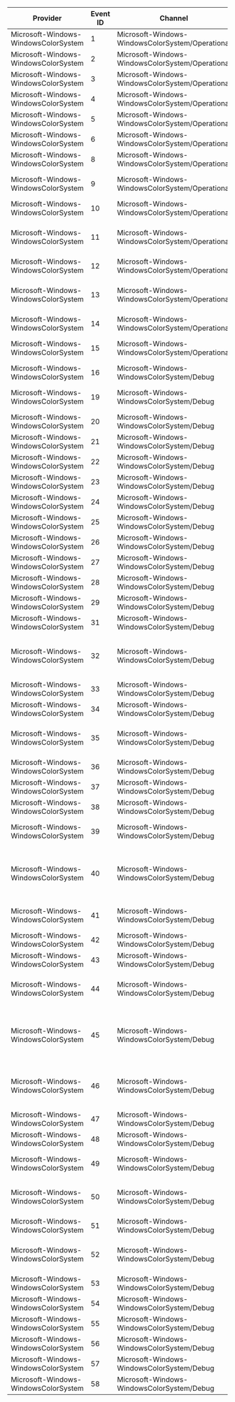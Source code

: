 Provider                              |  Event ID  |  Channel                                           |  Message
--------------------------------------|------------|----------------------------------------------------|----------------------------------------------------------------------------------------------------------------------------------------------------------------------------------------------------------------------------------------------------------------
Microsoft-Windows-WindowsColorSystem  |  1         |  Microsoft-Windows-WindowsColorSystem/Operational  |  Installed color profile {Profile}.
Microsoft-Windows-WindowsColorSystem  |  2         |  Microsoft-Windows-WindowsColorSystem/Operational  |  Uninstalled color profile {Profile}.
Microsoft-Windows-WindowsColorSystem  |  3         |  Microsoft-Windows-WindowsColorSystem/Operational  |  Associated color profile {Profile} with device {Device} in {Scope} scope.
Microsoft-Windows-WindowsColorSystem  |  4         |  Microsoft-Windows-WindowsColorSystem/Operational  |  Disassociated color profile {Profile} from device {Device} in {Scope} scope.
Microsoft-Windows-WindowsColorSystem  |  5         |  Microsoft-Windows-WindowsColorSystem/Operational  |  Set default profile to {Profile} for device {Device} in {Scope} scope.
Microsoft-Windows-WindowsColorSystem  |  6         |  Microsoft-Windows-WindowsColorSystem/Operational  |  Set the "use per-user profiles" setting for device {Device} to {Setting}.
Microsoft-Windows-WindowsColorSystem  |  8         |  Microsoft-Windows-WindowsColorSystem/Operational  |  Set the default rendering intent to {Intent} in {Scope} scope.
Microsoft-Windows-WindowsColorSystem  |  9         |  Microsoft-Windows-WindowsColorSystem/Operational  |  Unset the default rendering intent in {Scope} scope. The system-wide default rendering intent will now be used.
Microsoft-Windows-WindowsColorSystem  |  10        |  Microsoft-Windows-WindowsColorSystem/Operational  |  Set the default profile for {Intent} rendering intent to {Profile} in {Scope} scope.
Microsoft-Windows-WindowsColorSystem  |  11        |  Microsoft-Windows-WindowsColorSystem/Operational  |  Unset the default profile for {Intent} rendering intent in {Scope} scope. This rendering intent will now use the corresponding system-wide default profile.
Microsoft-Windows-WindowsColorSystem  |  12        |  Microsoft-Windows-WindowsColorSystem/Operational  |  Set the default profile for working space '{WorkingSpace}' to {Profile} in {Scope} scope.
Microsoft-Windows-WindowsColorSystem  |  13        |  Microsoft-Windows-WindowsColorSystem/Operational  |  Unset the default profile for working space '{WorkingSpace}' in {Scope} scope. This working space will now use the corresponding system-wide default profile.
Microsoft-Windows-WindowsColorSystem  |  14        |  Microsoft-Windows-WindowsColorSystem/Operational  |  Set the default CAMP profile to {Profile} in {Scope} scope.
Microsoft-Windows-WindowsColorSystem  |  15        |  Microsoft-Windows-WindowsColorSystem/Operational  |  Unset the default CAMP profile in {Scope} scope. The system-wide default CAMP profile will now be used.
Microsoft-Windows-WindowsColorSystem  |  16        |  Microsoft-Windows-WindowsColorSystem/Debug        |  WCS profile {Profile} is invalid: {Reason}
Microsoft-Windows-WindowsColorSystem  |  19        |  Microsoft-Windows-WindowsColorSystem/Debug        |  V4 LUT elements in '{Tag}' tag: B curves {BCurves}, Matrix {Matrix}, M curves {MCurves}, CLUT {CLut}, A curves {ACurves}.
Microsoft-Windows-WindowsColorSystem  |  20        |  Microsoft-Windows-WindowsColorSystem/Debug        |
Microsoft-Windows-WindowsColorSystem  |  21        |  Microsoft-Windows-WindowsColorSystem/Debug        |
Microsoft-Windows-WindowsColorSystem  |  22        |  Microsoft-Windows-WindowsColorSystem/Debug        |
Microsoft-Windows-WindowsColorSystem  |  23        |  Microsoft-Windows-WindowsColorSystem/Debug        |
Microsoft-Windows-WindowsColorSystem  |  24        |  Microsoft-Windows-WindowsColorSystem/Debug        |
Microsoft-Windows-WindowsColorSystem  |  25        |  Microsoft-Windows-WindowsColorSystem/Debug        |
Microsoft-Windows-WindowsColorSystem  |  26        |  Microsoft-Windows-WindowsColorSystem/Debug        |  Device has extended range: ([{RMin}, {RMax}], [{GMin}, {GMax}], [{BMin}, {BMax}]).
Microsoft-Windows-WindowsColorSystem  |  27        |  Microsoft-Windows-WindowsColorSystem/Debug        |  Destination device lightness range: [{Min}, {Max}].
Microsoft-Windows-WindowsColorSystem  |  28        |  Microsoft-Windows-WindowsColorSystem/Debug        |  Creating gamut map model for {Intent} intent.
Microsoft-Windows-WindowsColorSystem  |  29        |  Microsoft-Windows-WindowsColorSystem/Debug        |  Created standard gamut map model for {Intent} intent.
Microsoft-Windows-WindowsColorSystem  |  31        |  Microsoft-Windows-WindowsColorSystem/Debug        |  Failed to create gamut map model: error {ErrorCode}.
Microsoft-Windows-WindowsColorSystem  |  32        |  Microsoft-Windows-WindowsColorSystem/Debug        |  Opening color profile(CDMP = '{CdmFileName}' ({CdmType}), CAMP = '{CamFileName}' ({CamType}), GMMP = '{GmmFileName}' ({GmmType}), desired access = {Access}, share mode = {Share}, creation mode = {Creation}).
Microsoft-Windows-WindowsColorSystem  |  33        |  Microsoft-Windows-WindowsColorSystem/Debug        |
Microsoft-Windows-WindowsColorSystem  |  34        |  Microsoft-Windows-WindowsColorSystem/Debug        |  Failed to open color profile: error {ErrorCode}.
Microsoft-Windows-WindowsColorSystem  |  35        |  Microsoft-Windows-WindowsColorSystem/Debug        |  ICC profile information: size = {Size} bytes, version = {Version}, class = '{DeviceClass}', data color space = '{ColorSpace}', profile connection space = '{Pcs}'.
Microsoft-Windows-WindowsColorSystem  |  36        |  Microsoft-Windows-WindowsColorSystem/Debug        |
Microsoft-Windows-WindowsColorSystem  |  37        |  Microsoft-Windows-WindowsColorSystem/Debug        |  CITE color transform optimization: {Optimization}.
Microsoft-Windows-WindowsColorSystem  |  38        |  Microsoft-Windows-WindowsColorSystem/Debug        |  Selected {LutType} LUT.
Microsoft-Windows-WindowsColorSystem  |  39        |  Microsoft-Windows-WindowsColorSystem/Debug        |  Selected '{Tag}' tag to create {LutType} LUT for '{Class}' class profile with {Intent} rendering intent.
Microsoft-Windows-WindowsColorSystem  |  40        |  Microsoft-Windows-WindowsColorSystem/Debug        |  Creating color transform(LCS type = {LcsCSType}, intent = {LcsIntent}, source profile = '{SourceProfileName}', destination profile = '{DestProfileName}' ({DestProfileType}), target profile = '{TargetProfileName}' ({TargetProfileType}), flags = {Flags}).
Microsoft-Windows-WindowsColorSystem  |  41        |  Microsoft-Windows-WindowsColorSystem/Debug        |  Creating multi-profile color transform({NumProfiles} profiles, {NumIntents} intents, flags = {Flags}).
Microsoft-Windows-WindowsColorSystem  |  42        |  Microsoft-Windows-WindowsColorSystem/Debug        |  Color transform successfully created: hxform = {HXform}.
Microsoft-Windows-WindowsColorSystem  |  43        |  Microsoft-Windows-WindowsColorSystem/Debug        |  Color transform creation failed: error {ErrorCode}.
Microsoft-Windows-WindowsColorSystem  |  44        |  Microsoft-Windows-WindowsColorSystem/Debug        |  Translating colors(hxform = {HXform}, {NumColors} input colors, input color type = {InColorType}, output color type = {OutColorType}).
Microsoft-Windows-WindowsColorSystem  |  45        |  Microsoft-Windows-WindowsColorSystem/Debug        |  WCS translating colors(hxform = {HXform}, {NumColors} input colors, {NumInChannels} input channels, input data type = {InDataType}, {NumInBytes} input bytes, {NumOutChannels} output channels, output data type = {OutDataType}, {NumOutBytes} output bytes).
Microsoft-Windows-WindowsColorSystem  |  46        |  Microsoft-Windows-WindowsColorSystem/Debug        |  Translating bitmap bits(hxform = {HXform}, input bitmap format = {InBitmapFormat}, width = {Width}, height = {Height}, input stride = {InStride}, output bitmap format = {OutBitmapFormat}, output stride = {OutStride}).
Microsoft-Windows-WindowsColorSystem  |  47        |  Microsoft-Windows-WindowsColorSystem/Debug        |
Microsoft-Windows-WindowsColorSystem  |  48        |  Microsoft-Windows-WindowsColorSystem/Debug        |  Color translation failed: error {ErrorCode}.
Microsoft-Windows-WindowsColorSystem  |  49        |  Microsoft-Windows-WindowsColorSystem/Debug        |  Calibration refresh invoked. Windows calibration state management enabled = {CalibrationManagementEnabled}.
Microsoft-Windows-WindowsColorSystem  |  50        |  Microsoft-Windows-WindowsColorSystem/Debug        |  Refreshing calibration for device '{DeviceName}'. Color profile exists and contains calibration data = {ColorProfileExistsAndContainsCalibrationData}.
Microsoft-Windows-WindowsColorSystem  |  51        |  Microsoft-Windows-WindowsColorSystem/Debug        |  Calibration refresh finished, return code = {ReturnCode}.
Microsoft-Windows-WindowsColorSystem  |  52        |  Microsoft-Windows-WindowsColorSystem/Debug        |  Applying calibration adjustments.  Adapter gamma adjustments = {AdapterGammaAdjustments}, monitor adjustments = {MonitorAdjustments}.
Microsoft-Windows-WindowsColorSystem  |  53        |  Microsoft-Windows-WindowsColorSystem/Debug        |  Setting Windows calibration state management to {NewValue}.
Microsoft-Windows-WindowsColorSystem  |  54        |  Microsoft-Windows-WindowsColorSystem/Debug        |
Microsoft-Windows-WindowsColorSystem  |  55        |  Microsoft-Windows-WindowsColorSystem/Debug        |
Microsoft-Windows-WindowsColorSystem  |  56        |  Microsoft-Windows-WindowsColorSystem/Debug        |
Microsoft-Windows-WindowsColorSystem  |  57        |  Microsoft-Windows-WindowsColorSystem/Debug        |  Loading calibration data from color profile {ProfileName} failed with error {ReturnCode}.
Microsoft-Windows-WindowsColorSystem  |  58        |  Microsoft-Windows-WindowsColorSystem/Debug        |  Applying calibration data failed with error {ReturnCode}.